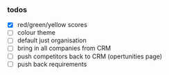 ### todos
 - [x] red/green/yellow scores
 - [ ] colour theme
 - [ ] default just organisation
 - [ ] bring in all companies from CRM
 - [ ] push competitors back to CRM (opertunities page)
 - [ ] push back requirements